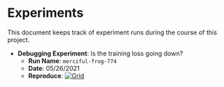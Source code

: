 # Experiments

This document keeps track of experiment runs during the course of this project.

- **Debugging Experiment**: Is the training loss going down?
  - **Run Name**: `merciful-frog-774`
  - **Date**: 05/26/2021
  - **Reproduce**: [![Grid](https://img.shields.io/badge/rid_AI-run-78FF96.svg?labelColor=black&logo=data:image/svg%2bxml;base64,PHN2ZyB3aWR0aD0iNDgiIGhlaWdodD0iNDgiIGZpbGw9Im5vbmUiIHhtbG5zPSJodHRwOi8vd3d3LnczLm9yZy8yMDAwL3N2ZyI+PHBhdGggZD0iTTEgMTR2MjBhMTQgMTQgMCAwMDE0IDE0aDlWMzYuOEgxMi42VjExaDIyLjV2N2gxMS4yVjE0QTE0IDE0IDAgMDAzMi40IDBIMTVBMTQgMTQgMCAwMDEgMTR6IiBmaWxsPSIjZmZmIi8+PHBhdGggZD0iTTM1LjIgNDhoMTEuMlYyNS41SDIzLjl2MTEuM2gxMS4zVjQ4eiIgZmlsbD0iI2ZmZiIvPjwvc3ZnPg==)](https://platform.grid.ai/#/runs?script=https://github.com/cosmicBboy/movenet/blob/fdce62ba4744df79d7380e51041a79227ddf5031/movenet/trainer.py&cloud=grid&instance=t2.2xlarge&accelerators=7&disk_size=200&framework=lightning&script_args=grid%20train%20--g_datastore_name%20kinetics-debug%20--g_datastore_mount_dir%20%2Fkinetics_debug%20--g_datastore_version%203%20--g_instance_type%20t2.2xlarge%20--g_cpus%207%20--g_memory%2032G%20movenet%2Ftrainer.py%20--dataset%20%2Fkinetics_debug%20--n_training_steps%20500%20--learning_rate%200.0003%20--input_channels%2064%20--residual_channels%2064%20--layer_size%203%20--stack_size%203)
